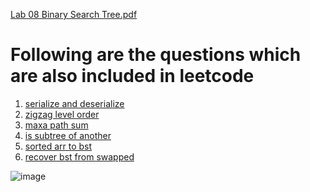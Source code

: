 [Lab 08 Binary Search Tree.pdf](https://github.com/user-attachments/files/17537238/Lab.08.Binary.Search.Tree.pdf)

# Following are the questions which are also included in leetcode
1) [serialize and deserialize](https://leetcode.com/problems/serialize-and-deserialize-binary-tree/description/)
2) [zigzag level order](https://leetcode.com/problems/binary-tree-zigzag-level-order-traversal/description/)
3) [maxa path sum](https://leetcode.com/problems/binary-tree-maximum-path-sum/description/)
4) [is subtree of another](https://leetcode.com/problems/subtree-of-another-tree/)
5) [sorted arr to bst](https://leetcode.com/problems/convert-sorted-array-to-binary-search-tree/)
6) [recover bst from swapped](https://leetcode.com/problems/recover-binary-search-tree/description/)


![image](https://github.com/user-attachments/assets/bcb4ff79-af9c-46fd-821f-383387836682)
